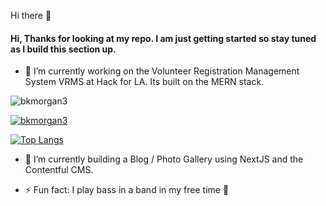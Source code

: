  Hi there 👋

<!--
**bkmorgan3/bkmorgan3** is a ✨ _special_ ✨ repository because its `README.md` (this file) appears on your GitHub profile.

Here are some ideas to get you started:



- 👯 I’m looking to collaborate on ...
- 🤔 I’m looking for help with ...
- 💬 Ask me about ...
- 📫 How to reach me: ...
- 😄 Pronouns: ...

-->




#### Hi, Thanks for looking at my repo.  I am just getting started so stay tuned as I build this section up. 

- 🔭 I’m currently working on the Volunteer Registration Management System <abbr>VRMS</abbr> at Hack for LA.  Its built on the MERN stack.


<p align="left"><img src="https://komarev.com/ghpvc/?username=bkmorgan3&label=Profile%20views&color=0e75b6&style=flat" alt="bkmorgan3" /> </p>

<p align="left"><a href="https://github.com/ryo-ma/github-profile-trophy"><img src="https://github-profile-trophy.vercel.app/?username=bkmorgan3" alt="bkmorgan3" /> </a></p>

  [![Top Langs](https://github-readme-stats-git-masterrstaa-rickstaa.vercel.app/api/top-langs/?username=bkmorgan3)](https://github.com/bkmorgan3/github-readme-stats)

  - 🌱 I’m currently building a Blog / Photo Gallery using NextJS and the Contentful CMS.


- ⚡ Fun fact: I play bass in a band in my free time 🎸
